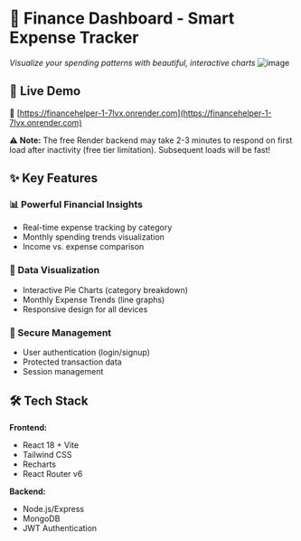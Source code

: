 # 💸 Finance Dashboard - Smart Expense Tracker

*Visualize your spending patterns with beautiful, interactive charts*
![image](https://github.com/user-attachments/assets/3d6467d4-6881-461d-8e81-6117e0307560)

## 🚀 Live Demo

🔗 [https://financehelper-1-7lvx.onrender.com](https://financehelper-1-7lvx.onrender.com) 

⚠️ **Note:** The free Render backend may take 2-3 minutes to respond on first load after inactivity (free tier limitation). Subsequent loads will be fast!

## ✨ Key Features

### 📊 Powerful Financial Insights
- Real-time expense tracking by category
- Monthly spending trends visualization
- Income vs. expense comparison

### 🎨 Data Visualization
- Interactive Pie Charts (category breakdown)
- Monthly Expense Trends (line graphs)
- Responsive design for all devices

### 🔐 Secure Management
- User authentication (login/signup)
- Protected transaction data
- Session management

## 🛠️ Tech Stack

**Frontend:**
- React 18 + Vite
- Tailwind CSS
- Recharts
- React Router v6

**Backend:**
- Node.js/Express
- MongoDB
- JWT Authentication


